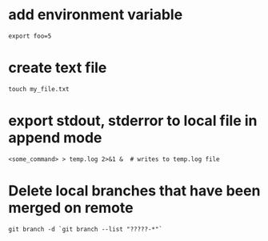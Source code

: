 # add environment variable
`export foo=5`

# create text file
`touch my_file.txt`

# export stdout, stderror to local file in append mode
`<some_command> > temp.log 2>&1 &  # writes to temp.log file`

# Delete local branches that have been merged on remote
``git branch -d `git branch --list "?????-*"` ``